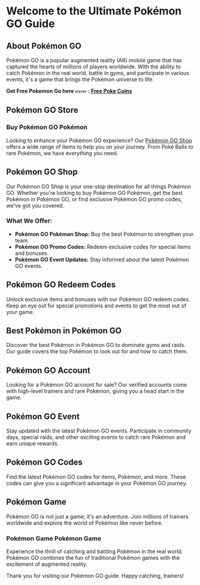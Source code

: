 # Welcome to the Ultimate Pokémon GO Guide

## About Pokémon GO

Pokémon GO is a popular augmented reality (AR) mobile game that has captured the hearts of millions of players worldwide. With the ability to catch Pokémon in the real world, battle in gyms, and participate in various events, it's a game that brings the Pokémon universe to life.

**Get Free Pokemon Go here 👉︎👉︎👉︎ : [Free Poke Coins](#https://pokemon-go-ffp5.onrender.com)**

## Pokémon GO Store

### Buy Pokémon GO Pokémon

Looking to enhance your Pokémon GO experience? Our [Pokémon GO Shop](#https://pokemon-go-ffp5.onrender.com) offers a wide range of items to help you on your journey. From Poké Balls to rare Pokémon, we have everything you need.

## Pokémon GO Shop

Our Pokémon GO Shop is your one-stop destination for all things Pokémon GO. Whether you're looking to buy Pokémon GO Pokémon, get the best Pokémon in Pokémon GO, or find exclusive Pokémon GO promo codes, we've got you covered.

### What We Offer:

- **Pokémon GO Pokémon Shop:** Buy the best Pokémon to strengthen your team.
- **Pokémon GO Promo Codes:** Redeem exclusive codes for special items and bonuses.
- **Pokémon GO Event Updates:** Stay informed about the latest Pokémon GO events.

## Pokémon GO Redeem Codes

Unlock exclusive items and bonuses with our Pokémon GO redeem codes. Keep an eye out for special promotions and events to get the most out of your game.

## Best Pokémon in Pokémon GO

Discover the best Pokémon in Pokémon GO to dominate gyms and raids. Our guide covers the top Pokémon to look out for and how to catch them.

## Pokémon GO Account

Looking for a Pokémon GO account for sale? Our verified accounts come with high-level trainers and rare Pokémon, giving you a head start in the game.

## Pokémon GO Event

Stay updated with the latest Pokémon GO events. Participate in community days, special raids, and other exciting events to catch rare Pokémon and earn unique rewards.

## Pokémon GO Codes

Find the latest Pokémon GO codes for items, Pokémon, and more. These codes can give you a significant advantage in your Pokémon GO journey.

## Pokémon Game

Pokémon GO is not just a game; it's an adventure. Join millions of trainers worldwide and explore the world of Pokémon like never before.

### Pokémon Game Pokémon Game

Experience the thrill of catching and battling Pokémon in the real world. Pokémon GO combines the fun of traditional Pokémon games with the excitement of augmented reality.

Thank you for visiting our Pokémon GO guide. Happy catching, trainers!
